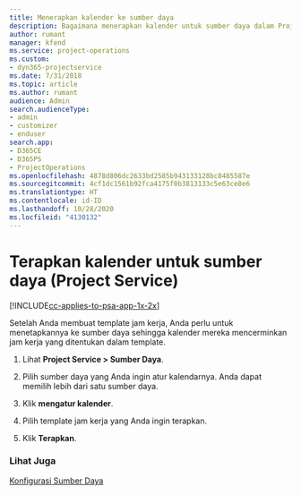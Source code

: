 ```yaml
---
title: Menerapkan kalender ke sumber daya
description: Bagaimana menerapkan kalender untuk sumber daya dalam Project Service
author: rumant
manager: kfend
ms.service: project-operations
ms.custom:
- dyn365-projectservice
ms.date: 7/31/2018
ms.topic: article
ms.author: rumant
audience: Admin
search.audienceType:
- admin
- customizer
- enduser
search.app:
- D365CE
- D365PS
- ProjectOperations
ms.openlocfilehash: 4878d806dc2633bd2585b943133128bc8485587e
ms.sourcegitcommit: 4cf1dc1561b92fca4175f0b3813133c5e63ce8e6
ms.translationtype: HT
ms.contentlocale: id-ID
ms.lasthandoff: 10/28/2020
ms.locfileid: "4130132"
---
```

# <a name="apply-a-calendar-to-a-resource-project-service"></a>Terapkan kalender untuk sumber daya (Project Service)

[!INCLUDE[cc-applies-to-psa-app-1x-2x](../includes/cc-applies-to-psa-app-1x-2x.md)]

Setelah Anda membuat template jam kerja, Anda perlu untuk menetapkannya ke sumber daya sehingga kalender mereka mencerminkan jam kerja yang ditentukan dalam template.  
  
1.  Lihat **Project Service > Sumber Daya**.  
  
2.  Pilih sumber daya yang Anda ingin atur kalendarnya. Anda dapat memilih lebih dari satu sumber daya.  
  
3.  Klik **mengatur kalender**.  
  
4.  Pilih template jam kerja yang Anda ingin terapkan.  
  
5.  Klik **Terapkan**.  
  
### <a name="see-also"></a>Lihat Juga  
 [Konfigurasi Sumber Daya](../psa/set-up-resources.md)
